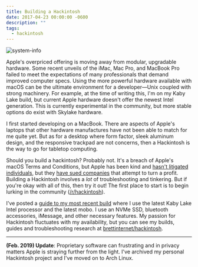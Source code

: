 ```yaml
---
title: Building a Hackintosh
date: 2017-04-23 00:00:00 -0600
description: ""
tags:
  - hackintosh
---
```


![system-info](./system-info.png)

Apple's overpriced offering is moving away from modular, upgradable hardware. Some recent unveils of the iMac, Mac Pro, and MacBook Pro failed to meet the expectations of many professionals that demand improved computer specs. Using the more powerful hardware available with macOS can be the ultimate environment for a developer—Unix coupled with strong machinery. For example, at the time of writing this, I'm on my Kaby Lake build, but current Apple hardware doesn't offer the newest Intel generation. This is currently experimental in the community, but more stable options do exist with Skylake hardware.

I first started developing on a MacBook. There are aspects of Apple's laptops that other hardware manufactures have not been able to match for me quite yet. But as for a desktop where form factor, sleek aluminum design, and the responsive trackpad are not concerns, then a Hackintosh is the way to go for tabletop computing.

Should you build a hackintosh? Probably not. It's a breach of Apple's macOS Terms and Conditions, but Apple has been kind and [hasn't litigated individuals](https://www.reddit.com/r/hackintosh/comments/2ek35g/is_it_technically_illegal/), but they [have sued companies](https://en.wikipedia.org/wiki/Psystar_Corporation) that attempt to turn a profit. Building a Hackintosh involves a _lot_ of troubleshooting and tinkering. But if you're okay with all of this, then try it out! The first place to start is to begin lurking in the community ([/r/hackintosh](https://reddit.com/r/hackintosh)).

I've posted a [guide to my most recent build](https://github.com/brettinternet/hackintosh/blob/8788216554bf169d0f7eff2581ab372e14ce3b2b/docs/setup.md) where I use the latest Kaby Lake Intel processor and the latest mobo. I use an NVMe SSD, bluetooth accessories, iMessage, and other necessary features. My passion for Hackintosh fluctuates with my availability, but you can see my builds, guides and troubleshooting research at [brettinternet/hackintosh](https://github.com/brettinternet/hackintosh).

---

**(Feb. 2019) Update**: Proprietary software can frustrating and in privacy matters Apple is straying further from the light. I've archived my personal Hackintosh project and I've moved on to Arch Linux.